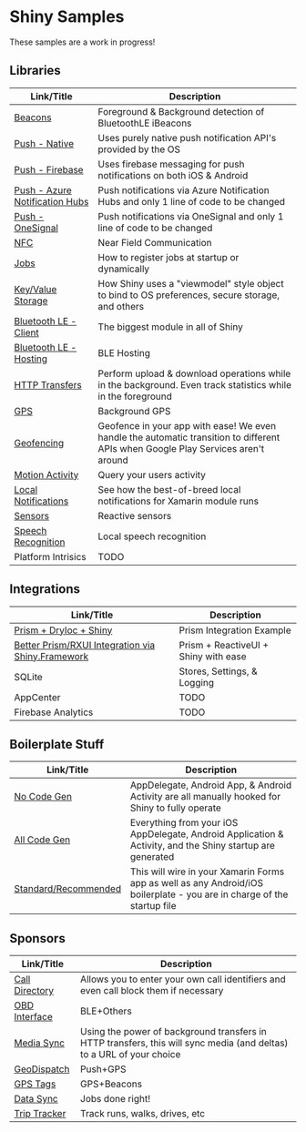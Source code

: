# Shiny Samples
 
 These samples are a work in progress!

## Libraries

|Link/Title|Description|
|----------|-----------|
|[Beacons](Beacons)|Foreground & Background detection of BluetoothLE iBeacons|
|[Push - Native](Push-Native)|Uses purely native push notification API's provided by the OS|
|[Push - Firebase](Push-Firebase)|Uses firebase messaging for push notifications on both iOS & Android|
|[Push - Azure Notification Hubs](Push-AzureNotificationsHub)|Push notifications via Azure Notification Hubs and only 1 line of code to be changed|
|[Push - OneSignal](Push-OneSignal)|Push notifications via OneSignal and only 1 line of code to be changed|
|[NFC](Nfc)|Near Field Communication|
|[Jobs](Jobs)|How to register jobs at startup or dynamically|
|[Key/Value Storage](Stores)|How Shiny uses a "viewmodel" style object to bind to OS preferences, secure storage, and others|
|[Bluetooth LE - Client](BluetoothLE-Client)|The biggest module in all of Shiny|BluetoothLE powered by Reactive Extensions|
|[Bluetooth LE - Hosting](BluetoothLE-Hosting)|BLE Hosting|Foreground only on this one|sorry :)|
|[HTTP Transfers](HttpTransfers)|Perform upload & download operations while in the background.  Even track statistics while in the foreground|
|[GPS](Locations-Gps)|Background GPS|
|[Geofencing](Locations-Geofencing)|Geofence in your app with ease!  We even handle the automatic transition to different APIs when Google Play Services aren't around|
|[Motion Activity](Locations-MotionActivity)|Query your users activity|see walks, runs, drives, and more!|
|[Local Notifications](Notifications)|See how the best-of-breed local notifications for Xamarin module runs|
|[Sensors](Sensors)|Reactive sensors|RX was made for this!|
|[Speech Recognition](SpeechRecognition)|Local speech recognition|while not officially supported by Shiny|we give this away just because|
|Platform Intrisics|TODO|

## Integrations
|Link/Title|Description|
|----------|-----------|
|[Prism + DryIoc + Shiny](Integration-Prism)|Prism Integration Example
|[Better Prism/RXUI Integration via Shiny.Framework](Integration-Best-Prism-RXUI)|Prism + ReactiveUI + Shiny with ease
|SQLite|Stores, Settings, & Logging|
|AppCenter|TODO|
|Firebase Analytics|TODO|

## Boilerplate Stuff
|Link/Title|Description|
|----------|-----------|
|[No Code Gen](Boilerplate-NoCodeGen)|AppDelegate, Android App, & Android Activity are all manually hooked for Shiny to fully operate|
|[All Code Gen](Boilerplate-All-CodeGen)|Everything from your iOS AppDelegate, Android Application & Activity, and the Shiny startup are generated|along with a lot of third party libraries|
|[Standard/Recommended](Jobs)|This will wire in your Xamarin Forms app as well as any Android/iOS boilerplate - you are in charge of the startup file|

## Sponsors
|Link/Title|Description|
|----------|-----------|
|[Call Directory](Sponsors-CallDirectory)|Allows you to enter your own call identifiers and even call block them if necessary|
|[OBD Interface](Sponsors-Obd)|BLE+Others|Making working with BLE & Other OBD dongles easy|
|[Media Sync](Sponsors-MediaSync)|Using the power of background transfers in HTTP transfers, this will sync media (and deltas) to a URL of your choice|
|[GeoDispatch](Sponsors-GeoDispatch)|Push+GPS|a new idea on how to manage location based dispatching|
|[GPS Tags](Sponsors-GpsTags)|GPS+Beacons|AirTags for Xamarin (but with normal beacons)|
|[Data Sync](Sponsors-DataSync)|Jobs done right!|
|[Trip Tracker](Sponsors-TripTracker)|Track runs, walks, drives, etc|includes data such as average speed, points of trip|